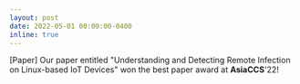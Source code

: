 ```yaml
---
layout: post
date: 2022-05-01 00:00:00-0400
inline: true
---
```


[Paper] Our paper entitled "Understanding and Detecting Remote Infection on Linux-based IoT Devices" won the best paper award at **AsiaCCS**'22! 